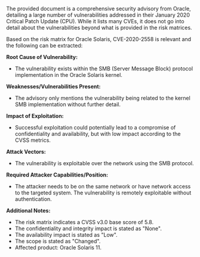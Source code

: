 The provided document is a comprehensive security advisory from Oracle, detailing a large number of vulnerabilities addressed in their January 2020 Critical Patch Update (CPU).  While it lists many CVEs, it does not go into detail about the vulnerabilities beyond what is provided in the risk matrices.

Based on the risk matrix for Oracle Solaris, CVE-2020-2558 is relevant and the following can be extracted:

**Root Cause of Vulnerability:**
* The vulnerability exists within the SMB (Server Message Block) protocol implementation in the Oracle Solaris kernel.

**Weaknesses/Vulnerabilities Present:**
*  The advisory only mentions the vulnerability being related to the kernel SMB implementation without further detail.

**Impact of Exploitation:**
* Successful exploitation could potentially lead to a compromise of confidentiality and availability, but with low impact according to the CVSS metrics.

**Attack Vectors:**
* The vulnerability is exploitable over the network using the SMB protocol.

**Required Attacker Capabilities/Position:**
* The attacker needs to be on the same network or have network access to the targeted system. The vulnerability is remotely exploitable without authentication.

**Additional Notes:**
*   The risk matrix indicates a CVSS v3.0 base score of 5.8.
* The confidentiality and integrity impact is stated as "None".
* The availability impact is stated as "Low".
* The scope is stated as "Changed".
*   Affected product: Oracle Solaris 11.